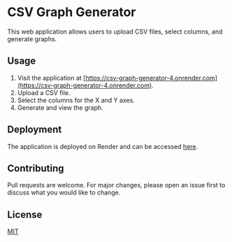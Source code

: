 # CSV Graph Generator

This web application allows users to upload CSV files, select columns, and generate graphs.

## Usage

1. Visit the application at [https://csv-graph-generator-4.onrender.com](https://csv-graph-generator-4.onrender.com).
2. Upload a CSV file.
3. Select the columns for the X and Y axes.
4. Generate and view the graph.

## Deployment

The application is deployed on Render and can be accessed [here](https://csv-graph-generator-4.onrender.com).

## Contributing

Pull requests are welcome. For major changes, please open an issue first to discuss what you would like to change.

## License

[MIT](LICENSE)
